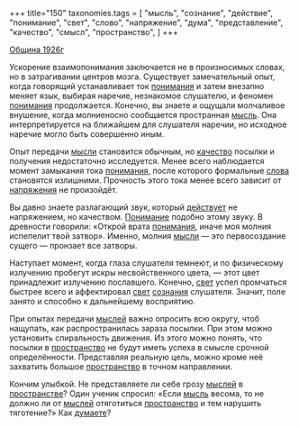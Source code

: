 +++
title="150"
taxonomies.tags = [
 "мысль",
 "сознание",
 "действие",
 "понимание",
 "свет",
 "слово",
 "напряжение",
 "дума",
 "представление",
 "качество",
 "смысл",
 "пространство",
]
+++

[Община 1926г](/agni/1926)

Ускорение взаимопонимания заключается не в произносимых словах, но в затрагивании центров мозга. Существует замечательный опыт, когда говорящий устанавливает ток [понимания](/tags/понимание) и затем внезапно меняет язык, выбирая наречие, незнакомое слушателю, и феномен [понимания](/tags/понимание) продолжается. Конечно, вы знаете и ощущали молчаливое внушение, когда молниеносно сообщается пространная [мысль](/tags/мысль). Она интерпретируется на ближайшем для слушателя наречии, но исходное наречие могло быть совершенно иным.   

Опыт передачи [мысли](/tags/мысль) становится обычным, но [качество](/tags/качество) посылки и получения недостаточно исследуется. Менее всего наблюдается момент замыкания тока [понимания](/tags/понимание), после которого формальные [слова](/tags/слово) становятся излишними. Прочность этого тока менее всего зависит от [напряжения](/tags/понимание) не произойдёт.   

Вы давно знаете разлагающий звук, который [действует](/tags/действие) не напряжением, но качеством. [Понимание](/tags/понимание) подобно этому звуку. В древности говорили: «Открой врата [понимания](/tags/понимание), иначе моя молния испепелит твой затвор». Именно, молния [мысли](/tags/мысль) — это первосоздание сущего — пронзает все затворы.   

Наступает момент, когда глаза слушателя темнеют, и по физическому излучению пробегут искры несвойственного цвета, — этот цвет принадлежит излучению пославшего. Конечно, [свет](/tags/свет) успел промчаться быстрее всего и аффектировал [свет](/tags/свет) [сознания](/tags/сознание) слушателя. Значит, поле занято и способно к дальнейшему восприятию.   

При опытах передачи [мыслей](/tags/мысль) важно опросить всю округу, чтоб нащупать, как распространилась зараза посылки. При этом можно установить спиральность движения. Из этого можно понять, что посылки в [пространство](/tags/пространство) не будут иметь успеха в смысле срочной определённости. Представляя реальную цель, можно кроме неё захватить большое [пространство](/tags/пространство) в точном направлении.   

Кончим улыбкой. Не представляете ли себе грозу [мыслей](/tags/мысль) в [пространстве](/tags/пространство)? Один ученик спросил: «Если [мысль](/tags/мысль) весома, то не должно ли от [мыслей](/tags/мысль) отяготиться [пространство](/tags/пространство) и тем нарушить тяготение?» Как [думаете](/tags/дума)?   

